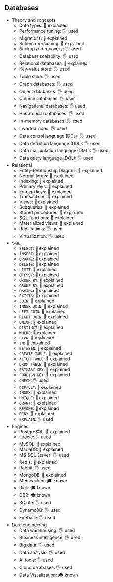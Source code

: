 ## Databases

- Theory and concepts
  - Data types: 🙋 explained
  - Performance tuning: 🖐️ used
  - Migrations: 🙋 explained
  - Schema versioning: 🙋 explained
  - Backup and recovery: 🖐️ used
  - Database scalability: 🖐️ used
  - Relational databases: 🙋 explained
  - Key-value store: 🖐️ used
  - Tuple store: 🖐️ used
  - Graph databases: 🖐️ used
  - Object databases: 🖐️ used
  - Column databases: 🖐️ used
  - Navigational databases: 🖐️ used
  - Hierarchical databases: 🖐️ used
  - In-memory databases: 🖐️ used
  - Inverted index: 🖐️ used
  - Data control language (DCL): 🖐️ used
  - Data definition language (DDL): 🖐️ used
  - Data manipulation language (DML): 🖐️ used
  - Data query language (DQL): 🖐️ used
- Relational
  - Entity-Relationship Diagram: 🙋 explained
  - Normal forms: 🙋 explained
  - Indexing: 🙋 explained
  - Primary keys: 🙋 explained
  - Foreign keys: 🙋 explained
  - Transactions: 🙋 explained
  - Views: 🙋 explained
  - Subqueries: 🙋 explained
  - Stored procedures: 🙋 explained
  - SQL functions: 🙋 explained
  - Materialized views: 🙋 explained
  - Replications: 🖐️ used
  - Virtualization: 🖐️ used
- SQL
  - `SELECT`: 🙋 explained
  - `INSERT`: 🙋 explained
  - `UPDATE`: 🙋 explained
  - `DELETE`: 🙋 explained
  - `LIMIT`: 🙋 explained
  - `OFFSET`: 🙋 explained
  - `ORDER BY`: 🙋 explained
  - `GROUP BY`: 🙋 explained
  - `HAVING`: 🙋 explained
  - `EXISTS`: 🙋 explained
  - `JOIN`: 🙋 explained
  - `INNER JOIN`: 🙋 explained
  - `LEFT JOIN`: 🙋 explained
  - `RIGHT JOIN`: 🙋 explained
  - `UNION`: 🙋 explained
  - `DISTINCT`: 🙋 explained
  - `WHERE`: 🙋 explained
  - `LIKE`: 🙋 explained
  - `IN`: 🙋 explained
  - `BETWEEN`: 🙋 explained
  - `CREATE TABLE`: 🙋 explained
  - `ALTER TABLE`: 🙋 explained
  - `DROP TABLE`: 🙋 explained
  - `PRIMARY KEY`: 🙋 explained
  - `FOREIGN KEY`: 🙋 explained
  - `CHECK`: 🖐️ used
  - `DEFAULT`: 🙋 explained
  - `INDEX`: 🙋 explained
  - `UNIQUE`: 🙋 explained
  - `GRANT`: 🙋 explained
  - `REVOKE`: 🙋 explained
  - `DENY`: 🙋 explained
  - `EXPLAIN`: 🖐️ used
- Engines
  - PostgreSQL: 🙋 explained
  - Oracle: 🖐️ used
  - MySQL: 🙋 explained
  - MariaDB: 🙋 explained
  - MS SQL Server: 🖐️ used
  - Redis: 🙋 explained
  - Rabbit: 🖐️ used
  - MongoDB: 🙋 explained
  - Memcached: 🎓 known
  - Riak: 🎓 known
  - DB2: 🎓 known
  - SQLite: 🖐️ used
  - DynamoDB: 🖐️ used
  - Firebase: 🖐️ used
- Data engineering
  - Data warehousing: 🖐️ used
  - Business intelligence: 🖐️ used
  - Big data: 🖐️ used
  - Data analysis: 🖐️ used
  - AI tools: 🖐️ used
  - Cloud databases: 🖐️ used
  - Data Visualization: 🎓 known
